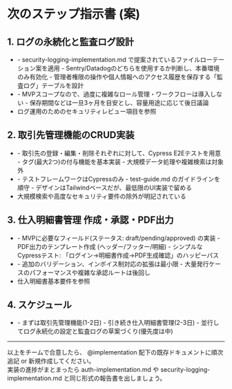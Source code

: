 # 次のステップ指示書 (案)

## 1. ログの永続化と監査ログ設計
- <need>
  - security-logging-implementation.md で提案されているファイルローテーション案を適用
  - Sentry/Datadogのどちらを使用するか判断し、本番環境のみ有効化
  - 管理者権限の操作や個人情報へのアクセス履歴を保存する「監査ログ」テーブルを設計

- <constraint>
  - MVPスコープなので、過度に複雑なロール管理・ワークフローは導入しない
  - 保存期間などは一旦3ヶ月を目安とし、容量用途に応じて後日議論

- <reference path="docs/implementation/security-guide.md" section="5. 定期的なセキュリティレビュー">
  ログ運用のためのセキュリティレビュー項目を参照
</reference>

## 2. 取引先管理機能のCRUD実装
- <need>
  - 取引先の登録・編集・削除それぞれに対して、Cypress E2Eテストを用意
  - タグ(最大2つ)の付与機能を基本実装
  - 大規模データ処理や複雑検索は対象外

- <constraint>
  - テストフレームワークはCypressのみ
  - test-guide.md のガイドラインを順守
  - デザインはTailwindベースだが、最低限のUI実装で留める

- <reference path="docs/prompt/mvp_instructions.md" section="2. 割り切りと除外内容">
  大規模検索や高度なセキュリティ要件の除外が明記されている
</reference>

## 3. 仕入明細書管理 作成・承認・PDF出力
- <need>
  - MVPに必要なフィールド(ステータス: draft/pending/approved) の実装
  - PDF出力のテンプレート作成 (ヘッダー/フッター/明細)
  - シンプルなCypressテスト: 「ログイン→明細書作成→PDF生成確認」のハッピーパス

- <constraint>
  - 追加のバリデーション、インボイス制対応の拡張は最小限
  - 大量発行ケースのパフォーマンスや複雑な承認ルートは後回し

- <reference path="docs/prompt/req_def.md" section="2.4">
  仕入明細書基本要件を参照
</reference>

## 4. スケジュール
- <context>
  - まずは取引先管理機能(1-2日)
  - 引き続き仕入明細書管理(2-3日)
  - 並行してログ永続化の設定と監査ログの草案づくり(優先度は中)
</context>

---
以上をチームで合意したら、 @implementation 配下の既存ドキュメントに順次追記 or 新規作成してください。  
実装の進捗がまとまったら auth-implementation.md や security-logging-implementation.md と同じ形式の報告書を出しましょう。
